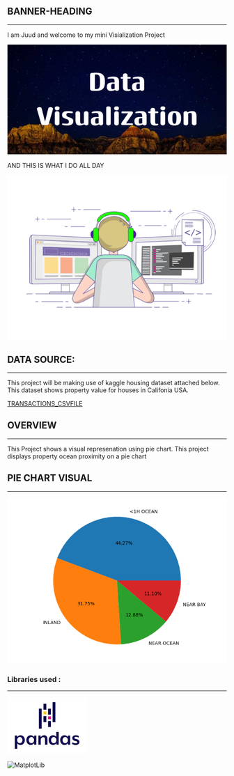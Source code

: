 





## BANNER-HEADING
***


I am Juud and welcome to my mini Visialization Project



![Banner](img/Data_Visualization.png)

AND THIS IS WHAT I DO ALL DAY 

![ME](img/code.gif)



## DATA SOURCE:
***

This project will be making use of kaggle housing dataset attached below. This dataset shows property value for houses in Califonia USA.

[TRANSACTIONS_CSVFILE](https://www.kaggle.com/datasets/camnugent/california-housing-prices)


## OVERVIEW

***

This Project shows a visual represenation using pie chart.
This project displays property ocean proximity on a pie chart




## PIE CHART VISUAL

***

![Piechart](img/output.png)


### Libraries used :

***




![Pandas](img/pandas.png)

![MatplotLib](https://matplotlib.org/stable/_images/sphx_glr_logos2_001.png)



